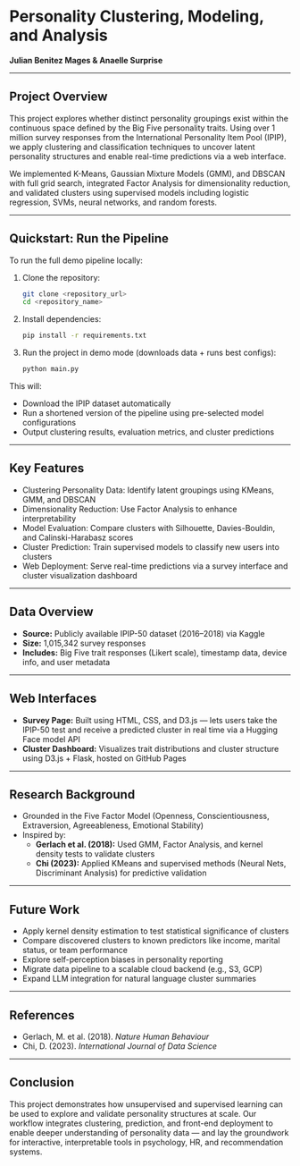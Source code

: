 # Personality Clustering, Modeling, and Analysis  
**Julian Benitez Mages & Anaelle Surprise**

---

## Project Overview

This project explores whether distinct personality groupings exist within the continuous space defined by the Big Five personality traits. Using over 1 million survey responses from the International Personality Item Pool (IPIP), we apply clustering and classification techniques to uncover latent personality structures and enable real-time predictions via a web interface.

We implemented K-Means, Gaussian Mixture Models (GMM), and DBSCAN with full grid search, integrated Factor Analysis for dimensionality reduction, and validated clusters using supervised models including logistic regression, SVMs, neural networks, and random forests.

---

## Quickstart: Run the Pipeline

To run the full demo pipeline locally:

1. Clone the repository:
   ```bash
   git clone <repository_url>
   cd <repository_name>
   ```

2. Install dependencies:
   ```bash
   pip install -r requirements.txt
   ```

3. Run the project in demo mode (downloads data + runs best configs):
   ```bash
   python main.py
   ```

This will:
- Download the IPIP dataset automatically
- Run a shortened version of the pipeline using pre-selected model configurations
- Output clustering results, evaluation metrics, and cluster predictions

---

## Key Features

- Clustering Personality Data: Identify latent groupings using KMeans, GMM, and DBSCAN
- Dimensionality Reduction: Use Factor Analysis to enhance interpretability
- Model Evaluation: Compare clusters with Silhouette, Davies-Bouldin, and Calinski-Harabasz scores
- Cluster Prediction: Train supervised models to classify new users into clusters
- Web Deployment: Serve real-time predictions via a survey interface and cluster visualization dashboard

---

## Data Overview

- **Source:** Publicly available IPIP-50 dataset (2016–2018) via Kaggle  
- **Size:** 1,015,342 survey responses  
- **Includes:** Big Five trait responses (Likert scale), timestamp data, device info, and user metadata

---

## Web Interfaces

- **Survey Page:** Built using HTML, CSS, and D3.js — lets users take the IPIP-50 test and receive a predicted cluster in real time via a Hugging Face model API  
- **Cluster Dashboard:** Visualizes trait distributions and cluster structure using D3.js + Flask, hosted on GitHub Pages

---

## Research Background

- Grounded in the Five Factor Model (Openness, Conscientiousness, Extraversion, Agreeableness, Emotional Stability)  
- Inspired by:  
  - **Gerlach et al. (2018):** Used GMM, Factor Analysis, and kernel density tests to validate clusters  
  - **Chi (2023):** Applied KMeans and supervised methods (Neural Nets, Discriminant Analysis) for predictive validation

---

## Future Work

- Apply kernel density estimation to test statistical significance of clusters  
- Compare discovered clusters to known predictors like income, marital status, or team performance  
- Explore self-perception biases in personality reporting  
- Migrate data pipeline to a scalable cloud backend (e.g., S3, GCP)  
- Expand LLM integration for natural language cluster summaries

---

## References

- Gerlach, M. et al. (2018). *Nature Human Behaviour*  
- Chi, D. (2023). *International Journal of Data Science*

---

## Conclusion

This project demonstrates how unsupervised and supervised learning can be used to explore and validate personality structures at scale. Our workflow integrates clustering, prediction, and front-end deployment to enable deeper understanding of personality data — and lay the groundwork for interactive, interpretable tools in psychology, HR, and recommendation systems.
